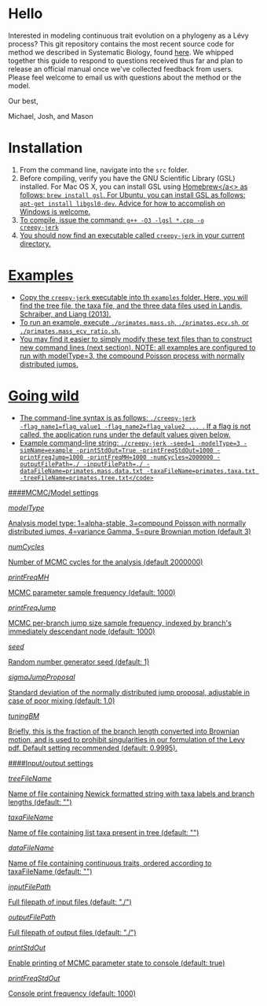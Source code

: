 # Hello
Interested in modeling continuous trait evolution on a phylogeny as a Lévy process? This git repository contains the most recent source code for method we described in Systematic Biology, found <a href="http://sysbio.oxfordjournals.org/content/62/2/193.full">here</a>. We whipped together this guide to respond to questions received thus far and plan to release an official manual once we've collected feedback from users. Please feel welcome to email us with questions about the method or the model.

Our best,

Michael, Josh, and Mason

# Installation
1. From the command line, navigate into the <code>src</code> folder.
2. Before compiling, verify you have the GNU Scientific Library (GSL) installed. For Mac OS X, you can install GSL using <a href="http://mxcl.github.com/homebrew/">Homebrew</a<> as follows: <code>brew install gsl</code>. For Ubuntu, you can install GSL as follows: <code>apt-get install libgsl0-dev</code>. Advice for how to accomplish on Windows is welcome.
3. To compile, issue the command: <code>g++ -O3 -lgsl *.cpp -o creepy-jerk</code>
4. You should now find an executable called <code>creepy-jerk</code> in your current directory.

# Examples

- Copy the <code>creepy-jerk</code> executable into th <code>examples</code> folder. Here, you will find the tree file, the taxa file, and the three data files used in Landis, Schraiber, and Liang (2013).
- To run an example, execute <code>./primates.mass.sh</code>, <code>./primates.ecv.sh</code>, or <code>./primates.mass_ecv_ratio.sh</code>.
- You may find it easier to simply modify these text files than to construct new command lines (next section). NOTE: all examples are configured to run with modelType=3, the compound Poisson process with normally distributed jumps.

# Going wild
- The command-line syntax is as follows: <code>./creepy-jerk -flag_name1=flag_value1 -flag_name2=flag_value2 ... </code>. If a flag is not called, the application runs under the default values given below.
- Example command-line string: ```./creepy-jerk -seed=1 -modelType=3 -simName=example -printStdOut=True -printFreqStdOut=1000 -printFreqJump=1000 -printFreqMH=1000 -numCycles=2000000 -outputFilePath=./ -inputFilePath=./ -dataFileName=primates.mass.data.txt -taxaFileName=primates.taxa.txt -treeFileName=primates.tree.txt</code>```

####MCMC/Model settings

*modelType*

Analysis model type: 1=alpha-stable, 3=compound Poisson with normally distributed jumps, 4=variance Gamma, 5=pure Brownian motion (default 3)

*numCycles*

Number of MCMC cycles for the analysis (default 2000000)

*printFreqMH*

MCMC parameter sample frequency (default: 1000)

*printFreqJump*

MCMC per-branch jump size sample frequency, indexed by branch's immediately descendant node (default: 1000)

*seed*

Random number generator seed (default: 1)

*sigmaJumpProposal*

Standard deviation of the normally distributed jump proposal, adjustable in case of poor mixing (default: 1.0)

*tuningBM*

Briefly, this is the fraction of the branch length converted into Brownian motion, and is used to prohibit singularities in our formulation of the Levy pdf. Default setting recommended (default: 0.9995).

####Input/output settings

*treeFileName*

Name of file containing Newick formatted string with taxa labels and branch lengths (default: "")

*taxaFileName*

Name of file containing list taxa present in tree (default: "")

*dataFileName*

Name of file containing continuous traits, ordered according to taxaFileName (default: "")

*inputFilePath*

Full filepath of input files (default: "./")

*outputFilePath*

Full filepath of output files (default: "./")

*printStdOut*

Enable printing of MCMC parameter state to console (default: true)

*printFreqStdOut*

Console print frequency (default: 1000)